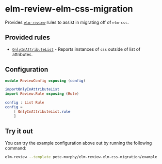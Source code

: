# elm-review-elm-css-migration

Provides [`elm-review`](https://package.elm-lang.org/packages/jfmengels/elm-review/latest/) rules to assist in migrating off of `elm-css`.

## Provided rules

- [`OnlyInAttributeList`](https://package.elm-lang.org/packages/pete-murphy/elm-review-elm-css-migration/1.0.1/OnlyInAttributeList/) - Reports instances of `css` outside of list of attributes.

## Configuration

```elm
module ReviewConfig exposing (config)

importOnlyInAttributeList
import Review.Rule exposing (Rule)

config : List Rule
config =
    [ OnlyInAttributeList.rule
    ]
```

## Try it out

You can try the example configuration above out by running the following command:

```bash
elm-review --template pete-murphy/elm-review-elm-css-migration/example
```
